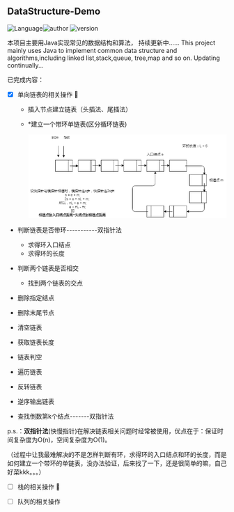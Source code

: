 ## DataStructure-Demo

![Language](https://img.shields.io/badge/language-Java-green.svg)![author](https://img.shields.io/badge/author-Garen~-blueviolet) ![version](https://img.shields.io/badge/version-jdk12.0.1-9cf)

本项目主要用Java实现常见的数据结构和算法， 持续更新中......
This project mainly uses Java to implement common data structure and algorithms,including linked list,stack,queue,
tree,map and so on. Updating continually...

已完成内容：

- [x] 单向链表的相关操作 :ghost:

  - 插入节点建立链表（头插法、尾插法）

  - *建立一个带环单链表(区分循环链表)

    ![Looplist](https://github.com/Garen2994/Image/blob/master/img/LoopList%20.png)
  
- 判断链表是否带环-----------双指针法
    - 求得环入口结点
    - 求得环的长度
    
- 判断两个链表是否相交
  
  - 找到两个链表的交点
  
- 删除指定结点
  
- 删除末尾节点
  
- 清空链表
  
- 获取链表长度
  
- 链表判空
  
- 遍历链表
  
- 反转链表
  
- 逆序输出链表
  
- 查找倒数第k个结点-------双指针法

p.s.：**双指针法**(快慢指针)在解决链表相关问题时经常被使用，优点在于：保证时间复杂度为O(n)，空间复杂度为O(1)。

（过程中让我最难解决的不是怎样判断有环，求得环的入口结点和环的长度，而是如何建立一个带环的单链表，没办法验证，后来找了一下，还是很简单的嘛，自己好菜kkk。。。）

- [ ] 栈的相关操作 :ghost:

- [ ] 队列的相关操作


